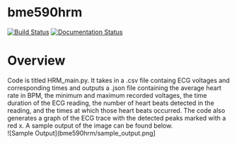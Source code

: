 # bme590hrm
[![Build Status](https://travis-ci.org/an-schneider/bme590hrm.svg?branch=master)](https://travis-ci.org/an-schneider/bme590hrm)
[![Documentation Status](https://readthedocs.org/projects/an-schneiderheartratemonitor/badge/?version=latest)](http://an-schneiderheartratemonitor.readthedocs.io/en/latest/?badge=latest)

# Overview
Code is titled HRM_main.py. It takes in a .csv file containg ECG voltages and corresponding times and outputs a .json file containing the average heart rate in BPM, the minimum and maximum recorded voltages, the time duration of the ECG reading, the number of heart beats detected in the reading, and the times at which those heart beats occurred. The code also generates a graph of the ECG trace with the detected peaks marked with a red x. A sample output of the image can be found below.  
![Sample Output](bme590hrm/sample_output.png]
